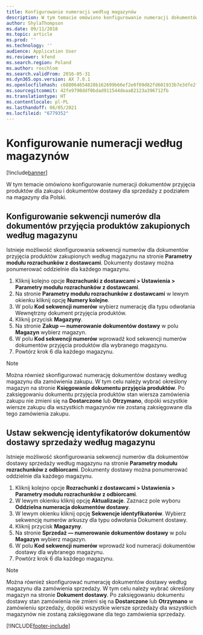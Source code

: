 ```yaml
---
title: Konfigurowanie numeracji według magazynów
description: W tym temacie omówiono konfigurowanie numeracji dokumentów przyjęcia produktów dla zakupu i dokumentów dostawy dla sprzedaży z podziałem na magazyny dla Polski.
author: ShylaThompson
ms.date: 09/11/2018
ms.topic: article
ms.prod: ''
ms.technology: ''
audience: Application User
ms.reviewer: kfend
ms.search.region: Poland
ms.author: roschlom
ms.search.validFrom: 2016-05-31
ms.dyn365.ops.version: AX 7.0.1
ms.openlocfilehash: c688064654828b162699b66ef2e0f89d82fd601933b7e3dfe2f074b011900517
ms.sourcegitcommit: 42fe9790ddf0bdad911544deaa82123a396712fb
ms.translationtype: HT
ms.contentlocale: pl-PL
ms.lasthandoff: 08/05/2021
ms.locfileid: "6779352"
---
```

# <a name="set-up-number-sequences-by-warehouse"></a>Konfigurowanie numeracji według magazynów

[!include[banner](../includes/banner.md)]

W tym temacie omówiono konfigurowanie numeracji dokumentów przyjęcia produktów dla zakupu i dokumentów dostawy dla sprzedaży z podziałem na magazyny dla Polski.

## <a name="set-up-a-number-sequence-for-purchase-product-receipts-by-warehouse"></a>Konfigurowanie sekwencji numerów dla dokumentów przyjęcia produktów zakupionych według magazynu

Istnieje możliwość skonfigurowania sekwencji numerów dla dokumentów przyjęcia produktów zakupionych według magazynu na stronie **Parametry modułu rozrachunków z dostawcami**. Dokumenty dostawy można ponumerować oddzielnie dla każdego magazynu. 

1. Kliknij kolejno opcje **Rozrachunki z dostawcami > Ustawienia > Parametry modułu rozrachunków z dostawcami**. 
2. Na stronie **Parametry modułu rozrachunków z dostawcami** w lewym okienku kliknij opcję **Numery kolejne**. 
3. W polu **Kod sekwencji numerów** wybierz numerację dla typu odwołania Wewnętrzny dokument przyjęcia produktów. 
4. Kliknij przycisk **Magazyny**. 
5. Na stronie **Zakup — numerowanie dokumentów dostawy** w polu **Magazyn** wybierz magazyn. 
6. W polu **Kod sekwencji numerów** wprowadź kod sekwencji numerów dokumentów przyjęcia produktów dla wybranego magazynu. 
7. Powtórz krok 6 dla każdego magazynu. 

> [!NOTE]
> Można również skonfigurować numerację dokumentów dostawy według magazynu dla zamówienia zakupu. W tym celu należy wybrać określony magazyn na stronie **Księgowanie dokumentu przyjęcia produktów**. Po zaksięgowaniu dokumentu przyjęcia produktów stan wiersza zamówienia zakupu nie zmieni się na **Dostarczone** lub **Otrzymano**, dopóki wszystkie wiersze zakupu dla wszystkich magazynów nie zostaną zaksięgowane dla tego zamówienia zakupu. 

## <a name="set-up-a-number-sequence-for-sales-packing-slips-by-warehouse"></a>Ustaw sekwencję identyfikatorów dokumentów dostawy sprzedaży według magazynu

Istnieje możliwość skonfigurowania sekwencji numerów dla dokumentów dostawy sprzedaży według magazynu na stronie **Parametry modułu rozrachunków z odbiorcami**. Dokumenty dostawy można ponumerować oddzielnie dla każdego magazynu. 

1. Kliknij kolejno opcje **Rozrachunki z dostawcami > Ustawienia > Parametry modułu rozrachunków z odbiorcami**. 
2. W lewym okienku kliknij opcję **Aktualizacje**. Zaznacz pole wyboru **Oddzielna numeracja dokumentów dostawy**. 
3. W lewym okienku kliknij opcję **Sekwencje identyfikatorów**. Wybierz sekwencję numerów arkuszy dla typu odwołania Dokument dostawy. 
4. Kliknij przycisk **Magazyny**. 
5. Na stronie **Sprzedaż — numerowanie dokumentów dostawy** w polu **Magazyn** wybierz magazyn. 
6. W polu **Kod sekwencji numerów** wprowadź kod numeracji dokumentów dostawy dla wybranego magazynu. 
7. Powtórz krok 6 dla każdego magazynu. 

> [!NOTE]
> Można również skonfigurować numerację dokumentów dostawy według magazynu dla zamówienia sprzedaży. W tym celu należy wybrać określony magazyn na stronie **Dokument dostawy**. Po zaksięgowaniu dokumentu dostawy stan zamówienia nie zmieni się na **Dostarczone** lub **Otrzymano** w zamówieniu sprzedaży, dopóki wszystkie wiersze sprzedaży dla wszystkich magazynów nie zostaną zaksięgowane dla tego zamówienia sprzedaży. 


[!INCLUDE[footer-include](../../includes/footer-banner.md)]
